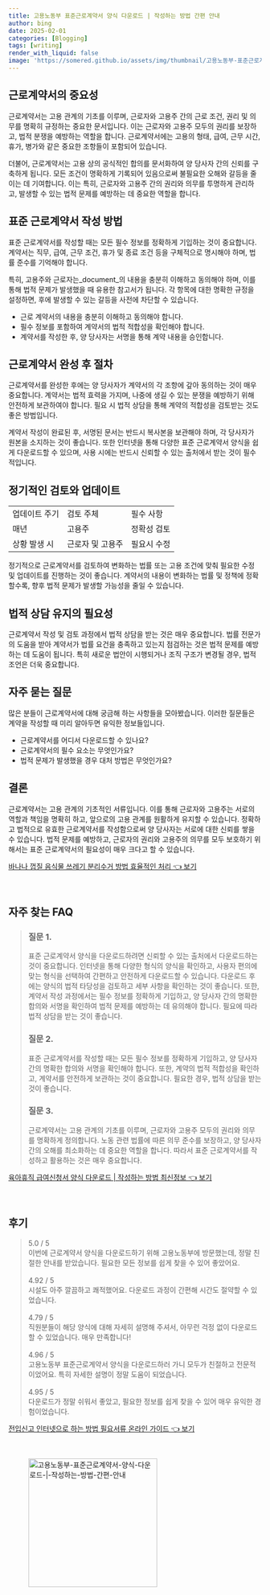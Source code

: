 ```yaml
---
title: 고용노동부 표준근로계약서 양식 다운로드 | 작성하는 방법 간편 안내
author: bing
date: 2025-02-01
categories: [Blogging]
tags: [writing]
render_with_liquid: false
image: 'https://somered.github.io/assets/img/thumbnail/고용노동부-표준근로계약서-양식-다운로드-|-작성하는-방법-간편-안내.webp'
---
```



<h2 id='근로계약서_중요성'>근로계약서의 중요성</h2>

<p>근로계약서는 고용 관계의 기초를 이루며, 근로자와 고용주 간의 근로 조건, 권리 및 의무를 명확히 규정하는 중요한 문서입니다. 이는 근로자와 고용주 모두의 권리를 보장하고, 법적 분쟁을 예방하는 역할을 합니다. 근로계약서에는 고용의 형태, 급여, 근무 시간, 휴가, 병가와 같은 중요한 조항들이 포함되어 있습니다.</p>

<p>더불어, 근로계약서는 고용 상의 공식적인 합의를 문서화하여 양 당사자 간의 신뢰를 구축하게 됩니다. 모든 조건이 명확하게 기록되어 있음으로써 불필요한 오해와 갈등을 줄이는 데 기여합니다. 이는 특히, 근로자와 고용주 간의 권리와 의무를 투명하게 관리하고, 발생할 수 있는 법적 문제를 예방하는 데 중요한 역할을 합니다.</p>

<h2 id='표준근로계약서_작성방법'>표준 근로계약서 작성 방법</h2>

<p>표준 근로계약서를 작성할 때는 모든 필수 정보를 정확하게 기입하는 것이 중요합니다. 계약서는 직무, 급여, 근무 조건, 휴가 및 종료 조건 등을 구체적으로 명시해야 하며, 법률 준수를 기억해야 합니다.</p>

<p>특히, 고용주와 근로자는_document_의 내용을 충분히 이해하고 동의해야 하며, 이를 통해 법적 문제가 발생했을 때 유용한 참고서가 됩니다. 각 항목에 대한 명확한 규정을 설정하면, 후에 발생할 수 있는 갈등을 사전에 차단할 수 있습니다.</p>

<ul>
    <li>근로 계약서의 내용을 충분히 이해하고 동의해야 합니다.</li>
    <li>필수 정보를 포함하여 계약서의 법적 적합성을 확인해야 합니다.</li>
    <li>계약서를 작성한 후, 양 당사자는 서명을 통해 계약 내용을 승인합니다.</li>
</ul>

<h2 id='근로계약서_완성후_절차'>근로계약서 완성 후 절차</h2>

<p>근로계약서를 완성한 후에는 양 당사자가 계약서의 각 조항에 갚아 동의하는 것이 매우 중요합니다. 계약서는 법적 효력을 가지며, 나중에 생길 수 있는 분쟁을 예방하기 위해 안전하게 보관하여야 합니다. 필요 시 법적 상담을 통해 계약의 적합성을 검토받는 것도 좋은 방법입니다.</p>

<p>계약서 작성이 완료된 후, 서명된 문서는 반드시 복사본을 보관해야 하며, 각 당사자가 원본을 소지하는 것이 좋습니다. 또한 인터넷을 통해 다양한 표준 근로계약서 양식을 쉽게 다운로드할 수 있으며, 사용 시에는 반드시 신뢰할 수 있는 출처에서 받는 것이 필수적입니다.</p>

<h2 id='정기적인_검토와_업데이트'>정기적인 검토와 업데이트</h2>

<table>
    <tr>
        <td>업데이트 주기</td>
        <td>검토 주체</td>
        <td>필수 사항</td>
    </tr>
    <tr>
        <td>매년</td>
        <td>고용주</td>
        <td>정확성 검토</td>
    </tr>
    <tr>
        <td>상황 발생 시</td>
        <td>근로자 및 고용주</td>
        <td>필요시 수정</td>
    </tr>
</table>

<p>정기적으로 근로계약서를 검토하여 변화하는 법률 또는 고용 조건에 맞춰 필요한 수정 및 업데이트를 진행하는 것이 좋습니다. 계약서의 내용이 변화하는 법률 및 정책에 정확할수록, 향후 법적 문제가 발생할 가능성을 줄일 수 있습니다.</p>

<h2 id='법적_상담_유지'>법적 상담 유지의 필요성</h2>

<p>근로계약서 작성 및 검토 과정에서 법적 상담을 받는 것은 매우 중요합니다. 법률 전문가의 도움을 받아 계약서가 법률 요건을 충족하고 있는지 점검하는 것은 법적 문제를 예방하는 데 도움이 됩니다. 특히 새로운 법안이 시행되거나 조직 구조가 변경될 경우, 법적 조언은 더욱 중요합니다.</p>

<h2 id='자주_묻는_질문'>자주 묻는 질문</h2>

<p>많은 분들이 근로계약서에 대해 궁금해 하는 사항들을 모아봤습니다. 이러한 질문들은 계약을 작성할 때 미리 알아두면 유익한 정보들입니다.</p>

<ul>
    <li>근로계약서를 어디서 다운로드할 수 있나요?</li>
    <li>근로계약서의 필수 요소는 무엇인가요?</li>
    <li>법적 문제가 발생했을 경우 대처 방법은 무엇인가요?</li>
</ul>

<h2 id='결론'>결론</h2>

<p>근로계약서는 고용 관계의 기초적인 서류입니다. 이를 통해 근로자와 고용주는 서로의 역할과 책임을 명확히 하고, 앞으로의 고용 관계를 원활하게 유지할 수 있습니다. 정확하고 법적으로 유효한 근로계약서를 작성함으로써 양 당사자는 서로에 대한 신뢰를 쌓을 수 있습니다. 법적 문제를 예방하고, 근로자의 권리와 고용주의 의무를 모두 보호하기 위해서는 표준 근로계약서의 필요성이 매우 크다고 할 수 있습니다.</p>


<p><a class="click-button" title="바나나 껍질 음식물 쓰레기 분리수거 방법 효율적인 처리" href="https://somered.github.io/posts/%EB%B0%94%EB%82%98%EB%82%98-%EA%BB%8D%EC%A7%88-%EC%9D%8C%EC%8B%9D%EB%AC%BC-%EC%93%B0%EB%A0%88%EA%B8%B0-%EB%B6%84%EB%A6%AC%EC%88%98%EA%B1%B0-%EB%B0%A9%EB%B2%95-%ED%9A%A8%EC%9C%A8%EC%A0%81%EC%9D%B8-%EC%B2%98%EB%A6%AC/" rel="dofollow">바나나 껍질 음식물 쓰레기 분리수거 방법 효율적인 처리 👈 보기</a></p><br>
<h2 id='자주_찾는_FAQ'>자주 찾는 FAQ</h2>
<div itemscope="" itemtype="https://schema.org/FAQPage">
<blockquote>
<div itemscope="" itemprop="mainEntity" itemtype="https://schema.org/Question">
<h3 itemprop="name">질문 1.</h3>
<div itemscope="" itemprop="acceptedAnswer" itemtype="https://schema.org/Answer">
<span itemprop="text">
<p>표준 근로계약서 양식을 다운로드하려면 신뢰할 수 있는 출처에서 다운로드하는 것이 중요합니다. 인터넷을 통해 다양한 형식의 양식을 확인하고, 사용자 편의에 맞는 형식을 선택하여 간편하고 안전하게 다운로드할 수 있습니다. 다운로드 후에는 양식의 법적 타당성을 검토하고 세부 사항을 확인하는 것이 좋습니다. 또한, 계약서 작성 과정에서는 필수 정보를 정확하게 기입하고, 양 당사자 간의 명확한 합의와 서명을 확인하여 법적 문제를 예방하는 데 유의해야 합니다. 필요에 따라 법적 상담을 받는 것이 좋습니다.</p>
</span>
</div>
</div>
<div itemscope="" itemprop="mainEntity" itemtype="https://schema.org/Question">
<h3 itemprop="name">질문 2.</h3>
<div itemscope="" itemprop="acceptedAnswer" itemtype="https://schema.org/Answer">
<span itemprop="text">
<p>표준 근로계약서를 작성할 때는 모든 필수 정보를 정확하게 기입하고, 양 당사자 간의 명확한 합의와 서명을 확인해야 합니다. 또한, 계약의 법적 적합성을 확인하고, 계약서를 안전하게 보관하는 것이 중요합니다. 필요한 경우, 법적 상담을 받는 것이 좋습니다.</p>
</span>
</div>
</div>
<div itemscope="" itemprop="mainEntity" itemtype="https://schema.org/Question">
<h3 itemprop="name">질문 3.</h3>
<div itemscope="" itemprop="acceptedAnswer" itemtype="https://schema.org/Answer">
<span itemprop="text">
<p>근로계약서는 고용 관계의 기초를 이루며, 근로자와 고용주 모두의 권리와 의무를 명확하게 정의합니다. 노동 관련 법률에 따른 의무 준수를 보장하고, 양 당사자 간의 오해를 최소화하는 데 중요한 역할을 합니다. 따라서 표준 근로계약서를 작성하고 활용하는 것은 매우 중요합니다.</p>
</span>
</div>
</div>
</blockquote>
</div>
<p><a class="click-button" title="육아휴직 급여신청서 양식 다운로드 | 작성하는 방법 최신정보" href="https://somered.github.io/posts/%EC%9C%A1%EC%95%84%ED%9C%B4%EC%A7%81-%EA%B8%89%EC%97%AC%EC%8B%A0%EC%B2%AD%EC%84%9C-%EC%96%91%EC%8B%9D-%EB%8B%A4%EC%9A%B4%EB%A1%9C%EB%93%9C-%EC%9E%91%EC%84%B1%ED%95%98%EB%8A%94-%EB%B0%A9%EB%B2%95-%EC%B5%9C%EC%8B%A0%EC%A0%95%EB%B3%B4/" rel="dofollow">육아휴직 급여신청서 양식 다운로드 | 작성하는 방법 최신정보 👈 보기</a></p><br>
<h2 id='후기'>후기</h2>
<div itemscope itemtype="https://schema.org/Product">
  <blockquote>
  <div itemprop="review" itemscope itemtype="https://schema.org/Review">
      <div itemprop="reviewRating" itemscope itemtype="https://schema.org/Rating"> <span itemprop="ratingValue">5.0</span> / <span itemprop="bestRating">5</span> </div>
      <span itemprop="reviewBody">이번에 근로계약서 양식을 다운로드하기 위해 고용노동부에 방문했는데, 정말 친절한 안내를 받았습니다. 필요한 모든 정보를 쉽게 찾을 수 있어 좋았어요.</span>
  </div>
  <br>
  <div itemprop="review" itemscope itemtype="https://schema.org/Review">
      <div itemprop="reviewRating" itemscope itemtype="https://schema.org/Rating"> <span itemprop="ratingValue">4.92</span> / <span itemprop="bestRating">5</span> </div>
      <span itemprop="reviewBody">시설도 아주 깔끔하고 쾌적했어요. 다운로드 과정이 간편해 시간도 절약할 수 있었습니다.</span>
  </div>
  <br>
  <div itemprop="review" itemscope itemtype="https://schema.org/Review">
      <div itemprop="reviewRating" itemscope itemtype="https://schema.org/Rating"> <span itemprop="ratingValue">4.79</span> / <span itemprop="bestRating">5</span> </div>
      <span itemprop="reviewBody">직원분들이 해당 양식에 대해 자세히 설명해 주셔서, 아무런 걱정 없이 다운로드할 수 있었습니다. 매우 만족합니다!</span>
  </div>
  <br>
  <div itemprop="review" itemscope itemtype="https://schema.org/Review">
      <div itemprop="reviewRating" itemscope itemtype="https://schema.org/Rating"> <span itemprop="ratingValue">4.96</span> / <span itemprop="bestRating">5</span> </div>
      <span itemprop="reviewBody">고용노동부 표준근로계약서 양식을 다운로드하러 가니 모두가 친절하고 전문적이었어요. 특히 자세한 설명이 정말 도움이 되었습니다.</span>
  </div>
  <br>
  <div itemprop="review" itemscope itemtype="https://schema.org/Review">
      <div itemprop="reviewRating" itemscope itemtype="https://schema.org/Rating"> <span itemprop="ratingValue">4.95</span> / <span itemprop="bestRating">5</span> </div>
      <span itemprop="reviewBody">다운로드가 정말 쉬워서 좋았고, 필요한 정보를 쉽게 찾을 수 있어 매우 유익한 경험이었습니다.</span>
  </div>
  </blockquote>
</div>
<p><a class="click-button" title="전입신고 인터넷으로 하는 방법 필요서류 온라인 가이드" href="https://somered.github.io/posts/%EC%A0%84%EC%9E%85%EC%8B%A0%EA%B3%A0-%EC%9D%B8%ED%84%B0%EB%84%B7%EC%9C%BC%EB%A1%9C-%ED%95%98%EB%8A%94-%EB%B0%A9%EB%B2%95-%ED%95%84%EC%9A%94%EC%84%9C%EB%A5%98-%EC%98%A8%EB%9D%BC%EC%9D%B8-%EA%B0%80%EC%9D%B4%EB%93%9C/" rel="dofollow">전입신고 인터넷으로 하는 방법 필요서류 온라인 가이드 👈 보기</a></p><br>
<figure class="image"><img src="https://somered.github.io/assets/img/thumbnail/고용노동부-표준근로계약서-양식-다운로드-|-작성하는-방법-간편-안내.webp" alt="고용노동부-표준근로계약서-양식-다운로드-|-작성하는-방법-간편-안내" width="256" height="256"></figure>